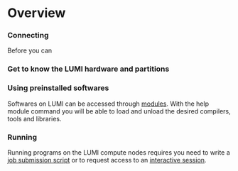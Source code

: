 # Overview


### Connecting

Before you can

### Get to know the LUMI hardware and partitions



### Using preinstalled softwares

Softwares on LUMI can be accessed through [modules][1]. With the help module
command you will be able to load and unload the desired compilers, tools
and libraries.

[1]: environment/modules

### Running

Running programs on the LUMI compute nodes requires you need to write a 
[job submission script][2] or to request access to an [interactive session][3].

[2]: jobs/
[3]: jobs/interactive